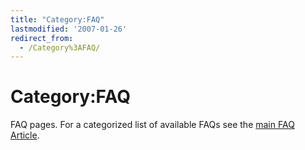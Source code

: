 ```yaml
---
title: "Category:FAQ"
lastmodified: '2007-01-26'
redirect_from:
  - /Category%3AFAQ/
---
```


Category:FAQ
============

FAQ pages. For a categorized list of available FAQs see the [main FAQ Article](/FAQ).
